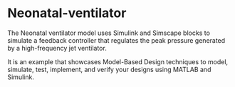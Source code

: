 # Neonatal-ventilator
The Neonatal ventilator model uses Simulink and Simscape blocks to simulate a feedback controller that regulates the peak pressure generated by a high-frequency jet ventilator.

It is an example that showcases Model-Based Design techniques to model, simulate, test, implement, and verify your designs using MATLAB and Simulink. 
